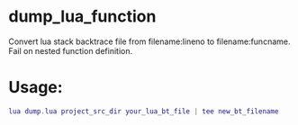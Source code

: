 # dump_lua_function

Convert lua stack backtrace file from filename:lineno to filename:funcname. Fail on nested function definition.


Usage:
======
```lua
lua dump.lua project_src_dir your_lua_bt_file | tee new_bt_filename
```
